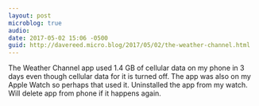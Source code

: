 ```yaml
---
layout: post
microblog: true
audio: 
date: 2017-05-02 15:06 -0500
guid: http://davereed.micro.blog/2017/05/02/the-weather-channel.html
---
```

The  Weather Channel app used 1.4 GB of cellular data on my phone in 3 days even though cellular data for it is turned off. The app was also on my Apple Watch so perhaps that used it. Uninstalled the app from my watch. Will delete app from phone if it happens again.

